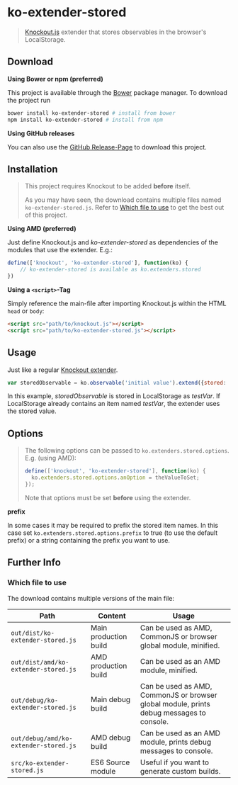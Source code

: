 # ko-extender-stored

> [Knockout.js](http://knockoutjs.com) extender that stores observables in the browser's LocalStorage.

## Download

**Using Bower or npm (preferred)**

This project is available through the [Bower](http://bower.io) package manager.
To download the project run

```bash
bower install ko-extender-stored # install from bower
npm install ko-extender-stored # install from npm
```

**Using GitHub releases**

You can also use the [GitHub Release-Page](https://github.com/LukasHechenberger/ko-extender-stored/releases) to download this project.

## Installation

> This project requires Knockout to be added **before** itself.
> 
> As you may have seen, the download contains multiple files named `ko-extender-stored.js`.
> Refer to [Which file to use](#which-file-to-use) to get the best out of this project.

**Using AMD (preferred)**

Just define Knockout.js and *ko-extender-stored* as dependencies of the modules that use the extender.
E.g.:

```javascript
define(['knockout', 'ko-extender-stored'], function(ko) {
    // ko-extender-stored is available as ko.extenders.stored
})
```

**Using a `<script>`-Tag**

Simply reference the main-file after importing Knockout.js within the HTML `head` or `body`:

```html
<script src="path/to/knockout.js"></script>
<script src="path/to/ko-extender-stored.js"></script>
```

## Usage

Just like a regular [Knockout extender](http://knockoutjs.com/documentation/extenders.html).

```javascript
var storedObservable = ko.observable('initial value').extend({stored: 'testVar'});
```

In this example, *storedObservable* is stored in LocalStorage as *testVar*.
If LocalStorage already contains an item named *testVar*, the extender uses the stored value.

## Options

> The following options can be passed to `ko.extenders.stored.options`.
> E.g. (using AMD):
>
> ```javascript
> define(['knockout', 'ko-extender-stored'], function(ko) {
>   ko.extenders.stored.options.anOption = theValueToSet;
> });
> ```
> 
> Note that options must be set **before** using the extender.

**prefix**

In some cases it may be required to prefix the stored item names.
In this case set `ko.extenders.stored.options.prefix` to true (to use the default prefix) or a string containing the prefix you want to use.

## Further Info

### Which file to use

The download contains multiple versions of the main file:

| Path                                  | Content               | Usage                                                                                    |
|---------------------------------------|-----------------------|------------------------------------------------------------------------------------------|
| `out/dist/ko-extender-stored.js`      | Main production build | Can be used as AMD, CommonJS or browser global module, minified.                         |
| `out/dist/amd/ko-extender-stored.js`  | AMD production build  | Can be used as an AMD module, minified.                                                  |
| `out/debug/ko-extender-stored.js`     | Main debug build      | Can be used as AMD, CommonJS or browser global module, prints debug messages to console. |
| `out/debug/amd/ko-extender-stored.js` | AMD debug build       | Can be used as an AMD module, prints debug messages to console.                          |
| `src/ko-extender-stored.js`           | ES6 Source module     | Useful if you want to generate custom builds.                                            |
